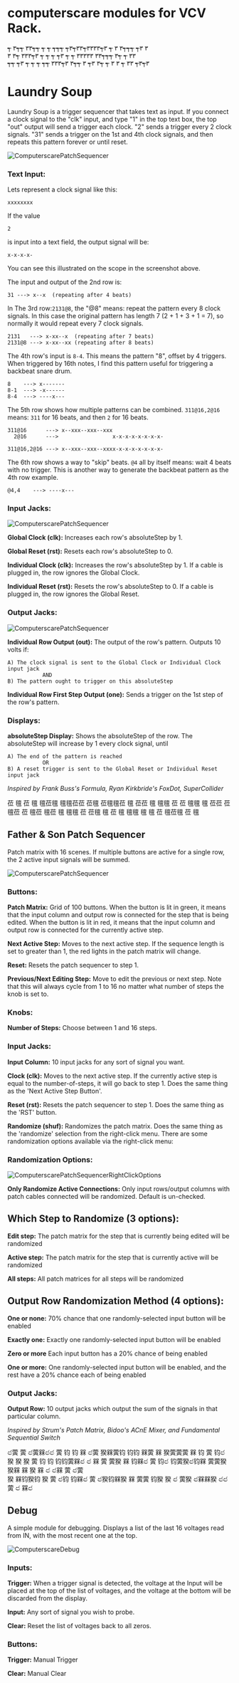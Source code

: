 # computerscare modules for VCV Rack.


 ┭ ۳┭┭  ۳۳┭┭ ┭  ┭  ┭┭┭  ┭۳┭۳۳┭۳۳۳۳┭۳ ┭   ۳ ۳┭┭┭  ┭۳  ۳  
۳  ۳┭ ۳۳۳┭۳  ┭  ┭  ┭ ┭۳  ┭ ┭    ۳۳۳۳۳  ۳۳┭┭┭ ۳┭   ┭ ۳۳   
┭┭   ┭۳ ┭ ┭ ┭ ┭┭   ۳۳۳┭۳ ۳┭┭  ۳ ┭۳ ۳┭   ┭ ۳ ۳ ┭  ۳۳ ┭۳┭۳ 

# Laundry Soup
Laundry Soup is a trigger sequencer that takes text as input.  If you connect a clock signal to the "clk" input, and type "1" in the top text box, the top "out" output will send a trigger each clock.  "2" sends a trigger every 2 clock signals.  "31" sends a trigger on the 1st and 4th clock signals, and then repeats this pattern forever or until reset.

![ComputerscarePatchSequencer](./doc/laundry-soup-basic-2.png)


### Text Input:
Lets represent a clock signal like this:

`xxxxxxxx`

If the value

`2`

is input into a text field, the output signal will be:

`x-x-x-x-`

You can see this illustrated on the scope in the screenshot above.




The input and output of the 2nd row is:

~~~~
31 ---> x--x  (repeating after 4 beats)
~~~~


In The 3rd row:`2131@8`, the "@8" means: repeat the pattern every 8 clock signals.  In this case the original pattern has length 7 (2 + 1 + 3 + 1 = 7), so normally it would repeat every 7 clock signals.

~~~~
2131   ---> x-xx--x  (repeating after 7 beats)
2131@8 ---> x-xx--xx (repeating after 8 beats)
~~~~
           


The 4th row's input is `8-4`.  This means the pattern "8", offset by 4 triggers.  When triggered by 16th notes, I find this pattern useful for triggering a backbeat snare drum.

~~~~
8    ---> x-------
8-1  ---> -x------
8-4  ---> ----x---
~~~~
 

The 5th row shows how multiple patterns can be combined.  `311@16,2@16` means: `311` for 16 beats, and then `2` for 16 beats.
~~~~
311@16      ---> x--xxx--xxx--xxx
  2@16      --->                 x-x-x-x-x-x-x-x-
   
311@16,2@16 ---> x--xxx--xxx--xxxx-x-x-x-x-x-x-x-
~~~~


The 6th row shows a way to "skip" beats.  `@4` all by itself means: wait 4 beats with no trigger.  This is another way to generate the backbeat pattern as the 4th row example.
~~~~
@4,4    ---> ----x---
~~~~

 
 


### Input Jacks:

![ComputerscarePatchSequencer](./doc/laundry-soup-inputs-1.png)

**Global Clock (clk):** Increases each row's absoluteStep by 1.

**Global Reset (rst):** Resets each row's absoluteStep to 0.

**Individual Clock (clk):** Increases the row's absoluteStep by 1.  If a cable is plugged in, the row ignores the Global Clock.

**Individual Reset (rst):** Resets the row's absoluteStep to 0.  If a cable is plugged in, the row ignores the Global Reset.


### Output Jacks:

![ComputerscarePatchSequencer](./doc/laundry-soup-outputs-1.png)

**Individual Row Output (out):** The output of the row's pattern.  Outputs 10 volts if:
~~~~
A) The clock signal is sent to the Global Clock or Individual Clock input jack
           AND
B) The pattern ought to trigger on this absoluteStep
~~~~

**Individual Row First Step Output (one):** Sends a trigger on the 1st step of the row's pattern.


### Displays:

**absoluteStep Display:** Shows the absoluteStep of the row.  The absoluteStep will increase by 1 every clock signal, until 
~~~~
A) The end of the pattern is reached
           OR
B) A reset trigger is sent to the Global Reset or Individual Reset input jack
~~~~


*Inspired by Frank Buss's Formula, Ryan Kirkbride's FoxDot, SuperCollider*


莅  氊  莅 氊 氊莅氊 氊氊莅莅  莅氊 莅氊氊莅 氊  莅莅 氊  氊氊 莅 
莅 氊氊   氊      莅莅   莅 氊莅  莅        氊莅 氊莅 氊 
  氊氊  莅 莅氊 氊  莅 氊 氊氊  氊  氊  莅 氊莅氊  莅 氊    
  
  
## Father & Son Patch Sequencer

Patch matrix with 16 scenes.  If multiple buttons are active for a single row, the 2 active input signals will be summed.

![ComputerscarePatchSequencer](./doc/computerscare-patch-sequencer-basic.png)

### Buttons:
**Patch Matrix:** Grid of 100 buttons.  When the button is lit in green, it means that the input column and output row is connected for the step that is being edited.  When the button is lit in red, it means that the input column and output row is connected for the currently active step.

**Next Active Step:** Moves to the next active step.  If the sequence length is set to greater than 1, the red lights in the patch matrix will change.

**Reset:** Resets the patch sequencer to step 1.

**Previous/Next Editing Step:** Move to edit the previous or next step.  Note that this will always cycle from 1 to 16 no matter what number of steps the knob is set to.

### Knobs:
**Number of Steps:** Choose between 1 and 16 steps.

### Input Jacks:

**Input Column:** 10 input jacks for any sort of signal you want.

**Clock (clk):** Moves to the next active step.  If the currently active step is equal to the number-of-steps, it will go back to step 1.  Does the same thing as the 'Next Active Step Button'.

**Reset (rst):** Resets the patch sequencer to step 1.  Does the same thing as the 'RST' button.


**Randomize (shuf):** Randomizes the patch matrix.  Does the same thing as the 'randomize' selection from the right-click menu.  There are some randomization options available via the right-click menu:

### Randomization Options:
![ComputerscarePatchSequencerRightClickOptions](./doc/patch-sequencer-right-click-options.png)

**Only Randomize Active Connections:** Only input rows/output columns with patch cables connected will be randomized.  Default is un-checked.

## Which Step to Randomize (3 options):

**Edit step:** The patch matrix for the step that is currently being edited will be randomized

**Active step:** The patch matrix for the step that is currently active will be randomized

**All steps:** All patch matrices for all steps will be randomized

## Output Row Randomization Method (4 options):

**One or none:** 70% chance that one randomly-selected input button will be enabled

**Exactly one:** Exactly one randomly-selected input button will be enabled

**Zero or more** Each input button has a 20% chance of being enabled

**One or more:** One randomly-selected input button will be enabled, and the rest have a 20% chance each of being enabled


### Output Jacks:

**Output Row:** 10 output jacks which output the sum of the signals in that particular column.



*Inspired by Strum's Patch Matrix, Bidoo's ACnE Mixer, and Fundamental Sequential Switch*


ඦ蔩 蔩 ඦ蔩槑ඦඦ        蔩 钧 钧     槑  ඦ蔩 猤槑蔩钧 钧钧 槑蔩 槑 猤蔩蔩蔩   槑   钧 蔩    钧ඦ 猤 猤 猤 蔩       钧 
钧   钧钧蔩槑ඦ       ඦ  槑 蔩 蔩猤   槑  钧槑ඦ   蔩 钧ඦ 钧蔩猤ඦ钧槑  蔩蔩猤猤槑   槑  猤    槑 ඦ   ඦ槑 蔩    ඦ蔩  
 猤  槑钧猤钧      猤  蔩   ඦ钧     钧槑ඦ 蔩   ඦ猤钧槑猤 槑    蔩蔩  钧猤   猤  ඦ 蔩猤  ඦ槑槑猤   ඦඦ蔩  ඦ   槑ඦ 
 

## Debug
A simple module for debugging.  Displays a list of the last 16 voltages read from IN, with the most recent one at the top.

![ComputerscareDebug](./doc/computerscare-debug-basic.png)

### Inputs:
**Trigger:** When a trigger signal is detected, the voltage at the Input will be placed at the top of the list of voltages, and the voltage at the bottom will be discarded from the display.

**Input:** Any sort of signal you wish to probe.

**Clear:** Reset the list of voltages back to all zeros.

### Buttons:
**Trigger:** Manual Trigger

**Clear:** Manual Clear


